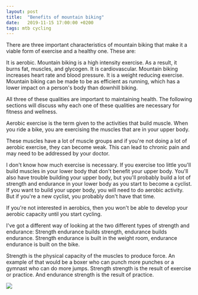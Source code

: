 ```yaml
---
layout: post
title:  "Benefits of mountain biking"
date:   2019-11-15 17:00:00 +0200
tags: mtb cycling
---
```

There are three important characteristics of mountain biking that make it a viable form of exercise and a healthy one. These are:

It is aerobic. Mountain biking is a high intensity exercise. As a result, it burns fat, muscles, and glycogen. It is cardiovascular. Mountain biking increases heart rate and blood pressure. It is a weight reducing exercise. Mountain biking can be made to be as efficient as running, which has a lower impact on a person's body than downhill biking.

All three of these qualities are important to maintaining health. The following sections will discuss why each one of these qualities are necessary for fitness and wellness.

Aerobic exercise is the term given to the activities that build muscle. When you ride a bike, you are exercising the muscles that are in your upper body.

These muscles have a lot of muscle groups and if you're not doing a lot of aerobic exercise, they can become weak. This can lead to chronic pain and may need to be addressed by your doctor.

I don't know how much exercise is necessary. If you exercise too little you'll build muscles in your lower body that don't benefit your upper body. You'll also have trouble building your upper body, but you'll probably build a lot of strength and endurance in your lower body as you start to become a cyclist. If you want to build your upper body, you will need to do aerobic activity. But if you're a new cyclist, you probably don't have that time.

If you're not interested in aerobics, then you won't be able to develop your aerobic capacity until you start cycling.

I've got a different way of looking at the two different types of strength and endurance: Strength endurance builds strength, endurance builds endurance. Strength endurance is built in the weight room, endurance endurance is built on the bike.

Strength is the physical capacity of the muscles to produce force. An example of that would be a boxer who can punch more punches or a gymnast who can do more jumps. Strength strength is the result of exercise or practice. And endurance strength is the result of practice.

[![](https://1.bp.blogspot.com/-3C2v4JHzJk8/Xc6Ed4HR_II/AAAAAAAABKs/I1Zex8DuEScuT9POmyH-PXHLTqQr4nn7gCLcBGAsYHQ/s320/benefits%2Bof%2Bbiking.jpg)](https://mtbprogression.blogspot.com/)